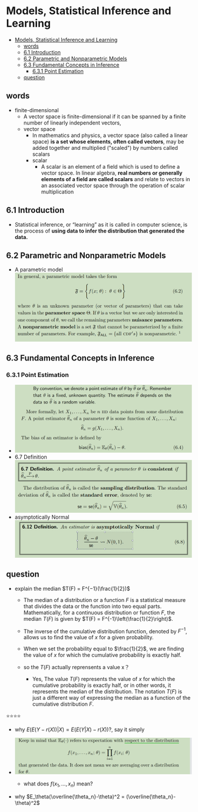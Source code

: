 # Models, Statistical Inference and Learning

- [Models, Statistical Inference and Learning](#models-statistical-inference-and-learning)
  - [words](#words)
  - [6.1 Introduction](#61-introduction)
  - [6.2 Parametric and Nonparametric Models](#62-parametric-and-nonparametric-models)
  - [6.3 Fundamental Concepts in Inference](#63-fundamental-concepts-in-inference)
    - [6.3.1 Point Estimation](#631-point-estimation)
  - [question](#question)

## words

- finite-dimensional
  - A vector space is finite-dimensional if it can be spanned by a finite number of linearly independent vectors,
  - vector space
    - In mathematics and physics, a vector space (also called a linear space) **is a set whose elements, often called vectors**, may be added together and multiplied ("scaled") by numbers called scalars
    - scalar
      - A scalar is an element of a field which is used to define a vector space. In linear algebra, **real numbers or generally elements of a field are called scalars** and relate to vectors in an associated vector space through the operation of scalar multiplication
  
## 6.1 Introduction

- Statistical inference, or “learning” as it is called in computer science, is the process of **using data to infer the distribution that generated the data.**

## 6.2 Parametric and Nonparametric Models

- A parametric model![20230815220226](https://raw.githubusercontent.com/Logible/Image/main/note_image/20230815220226.png)

## 6.3 Fundamental Concepts in Inference

### 6.3.1 Point Estimation

- ![20230824215307](https://raw.githubusercontent.com/Logible/Image/main/note_image/20230824215307.png)
- 6.7 Definition![20230824215530](https://raw.githubusercontent.com/Logible/Image/main/note_image/20230824215530.png)
- asymptotically Normal![20230824225456](https://raw.githubusercontent.com/Logible/Image/main/note_image/20230824225456.png)

## question

- explain the median $T(F) = F^{−1}(\frac{1}{2})$
  - The median of a distribution or a function $F$ is a statistical measure that divides the data or the function into two equal parts. Mathematically, for a continuous distribution or function $F$, the median $T(F)$ is given by $T(F) = F^{-1}\left(\frac{1}{2}\right)$.
  - The inverse of the cumulative distribution function, denoted by $F^{-1}$, allows us to find the value of $x$ for a given probability.
  - When we set the probability equal to $\frac{1}{2}$, we are finding the value of $x$ for which the cumulative probability is exactly half.

  - so the $T(F)$ actually reprensents a value x？
    - Yes, The value $T(F)$ represents the value of $x$ for which the cumulative probability is exactly half, or in other words, it represents the median of the distribution. The notation $T(F)$ is just a different way of expressing the median as a function of the cumulative distribution $F$.

⭐⭐⭐⭐

- why $E(E(Y − r(X))|X) = E(E(Y|X)-r(X))$?, say it simply

- ![20230824220856](https://raw.githubusercontent.com/Logible/Image/main/note_image/20230824220856.png)
  - what does $f(x_1,...,x_n)$ mean?
- why $E_\theta(\overline{\theta_n}-\theta)^2 = (\overline{\theta_n}-\theta)^2$
